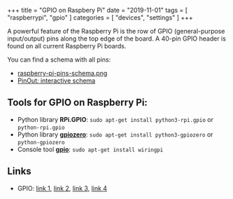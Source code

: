 +++
title = "GPIO on Raspbery Pi"
date = "2019-11-01"
tags = [
    "raspberrypi",
    "gpio"
]
categories = [
    "devices",
    "settings"
]
+++

A powerful feature of the Raspberry Pi is the row of GPIO (general-purpose input/output) pins along the top edge of the board. A 40-pin GPIO header is found on all current Raspberry Pi boards.
<!--more-->

You can find a schema with all pins:
* [raspberry-pi-pins-schema.png](../raspberry-pi-pins.png)
* [PinOut: interactive schema](https://pinout.xyz/pinout/ground)


## Tools for GPIO on Raspberry Pi:
* Python library **RPi.GPIO**: ```sudo apt-get install python3-rpi.gpio``` or ```python-rpi.gpio```
* Python library **[gpiozero](https://gpiozero.readthedocs.io/en/stable/recipes.html)**: ```sudo apt-get install python3-gpiozero``` or ```python-gpiozero```
* Console tool **[gpio](http://wiringpi.com/the-gpio-utility/)**: ```sudo apt-get install wiringpi```

## Links
* GPIO: [link 1](https://raspberrypihq.com/making-a-led-blink-using-the-raspberry-pi-and-python/), [link 2](http://raspberry.io/projects/view/reading-and-writing-from-gpio-ports-from-python/), [link 3](https://www.raspberrypi.org/forums/viewtopic.php?t=101598), [link 4](https://www.freecodecamp.org/news/hello-gpio-blinking-led-using-raspberry-pi-zero-wh-65af81718c14/)
